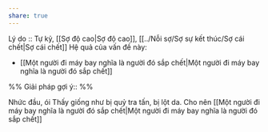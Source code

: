 ```yaml
---
share: true
---
```

Lý do :: Tự kỷ, [[Sợ độ cao|Sợ độ cao]], [[../Nỗi sợ/Sợ sự kết thúc/Sợ cái chết|Sợ cái chết]]
Hệ quả của vấn đề này:
- [[Một người đi máy bay nghĩa là người đó sắp chết|Một người đi máy bay nghĩa là người đó sắp chết]]


%%
Giải pháp gợi ý:: 
%%



Nhức đầu, ói
Thấy giống như bị quỷ tra tấn, bị lột da. Cho nên [[Một người đi máy bay nghĩa là người đó sắp chết|Một người đi máy bay nghĩa là người đó sắp chết]]